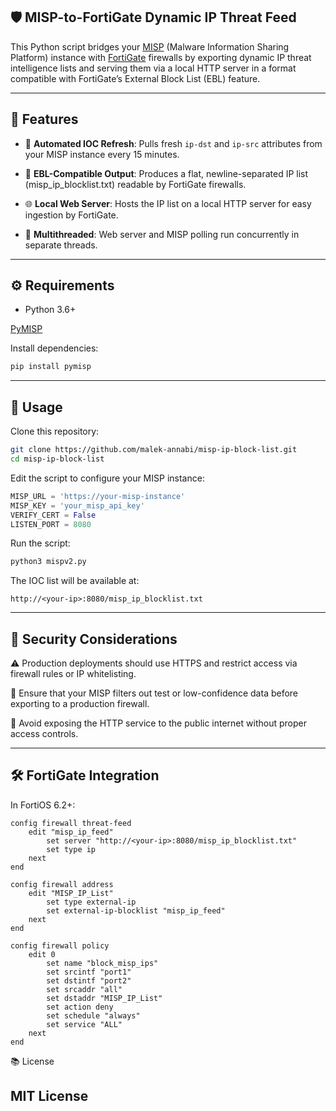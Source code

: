 ## 🛡️ MISP-to-FortiGate Dynamic IP Threat Feed
This Python script bridges your [MISP](https://github.com/MISP/MISP) (Malware Information Sharing Platform) instance with [FortiGate](https://www.fortinet.com/products/firewall/fortigate) firewalls by exporting dynamic IP threat intelligence lists and serving them via a local HTTP server in a format compatible with FortiGate’s External Block List (EBL) feature.

---
## 🔧 Features
- 🔁 **Automated IOC Refresh**: Pulls fresh `ip-dst` and `ip-src` attributes from your MISP instance every 15 minutes.

- 📄 **EBL-Compatible Output**: Produces a flat, newline-separated IP list (misp_ip_blocklist.txt) readable by FortiGate firewalls.

- 🌐 **Local Web Server**: Hosts the IP list on a local HTTP server for easy ingestion by FortiGate.

- 🧵 **Multithreaded**: Web server and MISP polling run concurrently in separate threads.
---

## ⚙️ Requirements
- Python 3.6+

[PyMISP](https://github.com/MISP/PyMISP)

Install dependencies:

```bash
pip install pymisp
```
---

## 🚀 Usage

Clone this repository:

```bash
git clone https://github.com/malek-annabi/misp-ip-block-list.git
cd misp-ip-block-list
```

Edit the script to configure your MISP instance:

```python
MISP_URL = 'https://your-misp-instance'
MISP_KEY = 'your_misp_api_key'
VERIFY_CERT = False
LISTEN_PORT = 8080
```
Run the script:

```bash
python3 mispv2.py
```

The IOC list will be available at:

```
http://<your-ip>:8080/misp_ip_blocklist.txt
```
---

## 🔐 Security Considerations
⚠️ Production deployments should use HTTPS and restrict access via firewall rules or IP whitelisting.

🧼 Ensure that your MISP filters out test or low-confidence data before exporting to a production firewall.

🔐 Avoid exposing the HTTP service to the public internet without proper access controls.

---

## 🛠️ FortiGate Integration
In FortiOS 6.2+:

```Fortigate CLI
config firewall threat-feed
    edit "misp_ip_feed"
        set server "http://<your-ip>:8080/misp_ip_blocklist.txt"
        set type ip
    next
end

config firewall address
    edit "MISP_IP_List"
        set type external-ip
        set external-ip-blocklist "misp_ip_feed"
    next
end

config firewall policy
    edit 0
        set name "block_misp_ips"
        set srcintf "port1"
        set dstintf "port2"
        set srcaddr "all"
        set dstaddr "MISP_IP_List"
        set action deny
        set schedule "always"
        set service "ALL"
    next
end
```
📚 License
## MIT License

